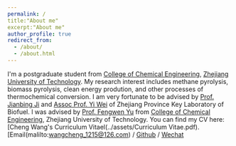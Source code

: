 ```yaml
---
permalink: /
title:"About me"
excerpt:"About me"
author_profile: true
redirect_from: 
  - /about/
  - /about.html
---
```


I'm a postgraduate student from [College of Chemical Engineering](http://www.ce.zjut.edu.cn/), [Zhejiang University of Technology](https://www.zjut.edu.cn/). My research interest includes methane pyrolysis, biomass pyrolysis, clean energy prodution, and other processes of thermochemical conversion.
I am very fortunate to be advised by [Prof. Jianbing Ji](https://homepage.zjut.edu.cn//jjb/) and [Assoc Prof. Yi Wei](https://homepage.zjut.edu.cn//wy2105/) of Zhejiang Province Key Laboratory of Biofuel. l was advised by [Prof. Fengwen Yu](https://homepage.zjut.edu.cn//yfw/) from [College of Chemical Engineering](http://www.ce.zjut.edu.cn/), Zhejiang University of Technology.
You can find my CV here: [Cheng Wang's Curriculum Vitael(../assets/Curriculum Vitae.pdf).
[Email(malilto:wangcheng_1215@126.com) / [Github](https:/github.com/ChengW1215) / [Wechat](w17854353239)
